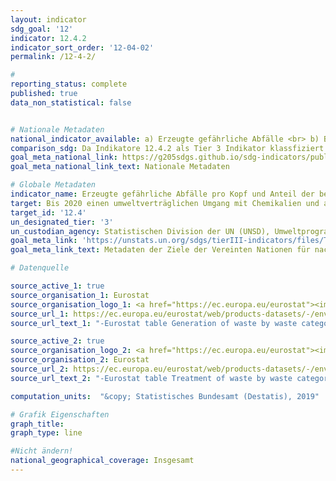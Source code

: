 ```yaml
---
layout: indicator
sdg_goal: '12'
indicator: 12.4.2
indicator_sort_order: '12-04-02'
permalink: /12-4-2/

#
reporting_status: complete
published: true
data_non_statistical: false


# Nationale Metadaten
national_indicator_available: a) Erzeugte gefährliche Abfälle <br> b) Behandelte gefährliche Abfälle
comparison_sdg: Da Indikatore 12.4.2 als Tier 3 Indikator klassfiziert ist, ist keine internationalen Metadatenbeschreibung verfügbar.
goal_meta_national_link: https://g205sdgs.github.io/sdg-indicators/public/MetaDe/12.4.2.pdf
goal_meta_national_link_text: Nationale Metadaten

# Globale Metadaten
indicator_name: Erzeugte gefährliche Abfälle pro Kopf und Anteil der behandelten gefährlichen Abfälle, nach Art der Behandlung
target: Bis 2020 einen umweltverträglichen Umgang mit Chemikalien und allen Abfällen während ihres gesamten Lebenszyklus in Übereinstimmung mit den vereinbarten internationalen Rahmenregelungen erreichen und ihre Freisetzung in Luft, Wasser und Boden erheblich verringern, um ihre nachteiligen Auswirkungen auf die menschliche Gesundheit und die Umwelt auf ein Mindestmaß zu beschränken
target_id: '12.4'
un_designated_tier: '3'
un_custodian_agency: Statistischen Division der UN (UNSD), Umweltprogramm der Vereinten Nationen (UNEP)
goal_meta_link: 'https://unstats.un.org/sdgs/tierIII-indicators/files/Tier3-12-04-02.pdf'
goal_meta_link_text: Metadaten der Ziele der Vereinten Nationen für nachhaltige Entwicklung

# Datenquelle

source_active_1: true
source_organisation_1: Eurostat
source_organisation_logo_1: <a href="https://ec.europa.eu/eurostat"><img src="https://g205sdgs.github.io/sdg-indicators/public/logos/eurostat.png" alt="Logo Eurostat" /></a>
source_url_1: https://ec.europa.eu/eurostat/web/products-datasets/-/env_wasgen
source_url_text_1: "-Eurostat table Generation of waste by waste category, hazardousness and NACE Rev. 2 activity"

source_active_2: true
source_organisation_logo_2: <a href="https://ec.europa.eu/eurostat"><img src="https://g205sdgs.github.io/sdg-indicators/public/logos/eurostat.png" alt="Logo Eurostat" /></a>
source_organisation_2: Eurostat
source_url_2: https://ec.europa.eu/eurostat/web/products-datasets/-/env_wastrt
source_url_text_2: "-Eurostat table Treatment of waste by waste category, hazardousness and waste management operations"

computation_units:  "&copy; Statistisches Bundesamt (Destatis), 2019"

# Grafik Eigenschaften
graph_title:
graph_type: line

#Nicht ändern!
national_geographical_coverage: Insgesamt
---
```

